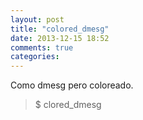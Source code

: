 ```yaml
---
layout: post
title: "colored_dmesg"
date: 2013-12-15 18:52
comments: true
categories: 
---
```

Como dmesg pero coloreado.

>$ clored_dmesg

